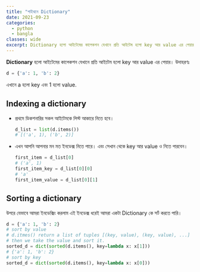 ```yaml
---
title: "পাইথনে Dictionary"
date: 2021-09-23
categories:
  - python
  - bangla
classes: wide
excerpt: Dictionary হলো আইটেমের কালেকশন যেখানে প্রতি আইটেম হলো key আর value এর পেয়ার। 
---
```


**Dictionary** হলো আইটেমের কালেকশন যেখানে প্রতি আইটেম হলো key আর value এর পেয়ার। 
উদাহরণঃ 
```py
d = {'a': 1, 'b': 2}
```

এখানে a হলো key এবং 1 হলো value.

## Indexing a dictionary
- প্রথমে ডিকশনারির সকল আইটেমকে লিস্ট আকারে নিতে হবে।
  ```py
  d_list = list(d.items())
  # [('a', 1), ('b', 2)]
  ```
- এখন আপনি আপনার মন মত ইনডেক্স নিতে পারে। এবং সেখান থেকে key আর value ও নিতে পারবেন।
  ```py
  first_item = d_list[0]
  # ('a', 1)
  first_item_key = d_list[0][0]
  # 'a'
  first_item_value = d_list[0][1]
  ```
  
## Sorting a dictionary
উপরে যেভাবে আমরা ইনডেক্সিং করলাম এই ইনডেক্স ধরেই আমরা একটা Dictionary কে সর্ট করতে পারি।

```py
d = {'a': 1, 'b': 2}
# sort by value
# d.itmes() return a list of tuples [(key, value), (key, value), ...]
# then we take the value and sort it.
sorted_d = dict(sorted(d.items(), key=lambda x: x[1]))
# {'a': 1, 'b': 2}
# sort by key
sorted_d = dict(sorted(d.items(), key=lambda x: x[0]))
```
